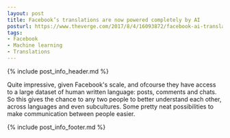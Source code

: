 ```yaml
---
layout: post
title: Facebook’s translations are now powered completely by AI
posturl: https://www.theverge.com/2017/8/4/16093872/facebook-ai-translations-artificial-intelligence
tags:
- Facebook
- Machine learning
- Translations
---
```


{% include post_info_header.md %}

Quite impressive, given Facebook's scale, and ofcourse they have access to a large dataset of human written language: posts, comments and chats. So this gives the chance to any two people to better understand each other, across languages and even subcultures. Some pretty neat possibilities to make communication between people easier.

<!--more-->{% include post_info_footer.md %}
